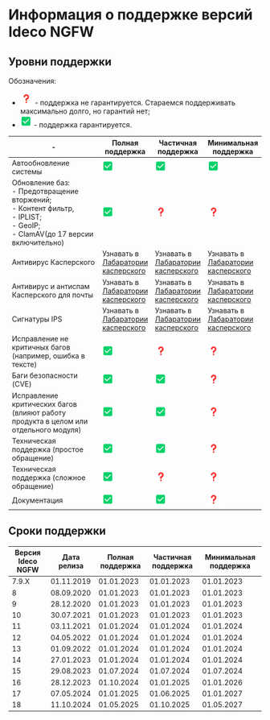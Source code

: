 # Информация о поддержке версий Ideco NGFW

## Уровни поддержки

Обозначения:

* ![](/.gitbook/assets/icon-question.png) - поддержка не гарантируется. Стараемся поддерживать максимально долго, но гарантий нет;
* ![](/.gitbook/assets/icon-positively.png) - поддержка гарантируется.

<table><thead><tr><th width="243">-</th><th>Полная поддержка</th><th>Частичная поддержка</th><th>Минимальная поддержка</th></tr></thead><tbody><tr><td>Автообновление системы</td><td><img src="/.gitbook/assets/icon-positively.png" alt="" data-size="original"></td><td><img src="/.gitbook/assets/icon-positively.png" alt="" data-size="original"></td><td><img src="/.gitbook/assets/icon-positively.png" alt="" data-size="original"></td></tr><tr><td>Обновление баз: <br>- Предотвращение вторжений;<br>- Контент фильтр, <br>- IPLIST;<br>- GeoIP;<br>- ClamAV(до 17 версии включительно)</td><td><img src="/.gitbook/assets/icon-positively.png" alt="" data-size="original"></td><td><img src="/.gitbook/assets/icon-question.png" alt="" data-size="original"></td><td><img src="/.gitbook/assets/icon-question.png" alt="" data-size="original"></td></tr><tr><td>Антивирус Касперского</td><td>Узнавать в <a href="https://support.kaspersky.ru/">Лабаратории касперского</a></td><td>Узнавать в <a href="https://support.kaspersky.ru/">Лабаратории касперского</a></td><td>Узнавать в <a href="https://support.kaspersky.ru/">Лабаратории касперского</a></td></tr><tr><td>Антивирус и антиспам Касперского для почты</td><td>Узнавать в <a href="https://support.kaspersky.ru/">Лабаратории касперского</a></td><td>Узнавать в <a href="https://support.kaspersky.ru/">Лабаратории касперского</a></td><td>Узнавать в <a href="https://support.kaspersky.ru/">Лабаратории касперского</a></td></tr><tr><td>Сигнатуры IPS</td><td>Узнавать в <a href="https://support.kaspersky.ru/">Лабаратории касперского</a></td><td>Узнавать в <a href="https://support.kaspersky.ru/">Лабаратории касперского</a></td><td>Узнавать в <a href="https://support.kaspersky.ru/">Лабаратории касперского</a></td></tr><tr><td>Исправление не критичных багов (например, ошибка в тексте)</td><td><img src="/.gitbook/assets/icon-positively.png" alt="" data-size="original"></td><td><img src="/.gitbook/assets/icon-question.png" alt="" data-size="original"></td><td><img src="/.gitbook/assets/icon-question.png" alt="" data-size="original"></td></tr><tr><td>Баги безопасности (CVE)</td><td><img src="/.gitbook/assets/icon-positively.png" alt="" data-size="original"></td><td><img src="/.gitbook/assets/icon-positively.png" alt="" data-size="original"></td><td><img src="/.gitbook/assets/icon-question.png" alt="" data-size="original"></td></tr><tr><td>Исправление критических багов (влияют работу продукта в целом или отдельного модуля)</td><td><img src="/.gitbook/assets/icon-positively.png" alt="" data-size="original"></td><td><img src="/.gitbook/assets/icon-positively.png" alt="" data-size="original"></td><td><img src="/.gitbook/assets/icon-question.png" alt="" data-size="original"></td></tr><tr><td>Техническая поддержка (простое обращение)</td><td><img src="/.gitbook/assets/icon-positively.png" alt="" data-size="original"></td><td><img src="/.gitbook/assets/icon-positively.png" alt="" data-size="original"></td><td><img src="/.gitbook/assets/icon-question.png" alt="" data-size="original"></td></tr><tr><td>Техническая поддержка (сложное обращение)</td><td><img src="/.gitbook/assets/icon-positively.png" alt="" data-size="original"></td><td><img src="/.gitbook/assets/icon-question.png" alt="" data-size="original"></td><td><img src="/.gitbook/assets/icon-question.png" alt="" data-size="original"></td></tr><tr><td>Документация</td><td><img src="/.gitbook/assets/icon-positively.png" alt="" data-size="original"></td><td><img src="/.gitbook/assets/icon-positively.png" alt="" data-size="original"></td><td><img src="/.gitbook/assets/icon-question.png" alt="" data-size="original"></td></tr></tbody></table>

## Сроки поддержки

| Версия Ideco NGFW | Дата релиза | Полная поддержка | Частичная поддержка | Минимальная поддержка |
| ----------------- | ----------- | ---------------- | ------------------- | --------------------- |
| 7.9.Х             | 01.11.2019  | 01.01.2023       | 01.01.2023          | 01.01.2023            |
| 8                 | 08.09.2020  | 01.01.2023       | 01.01.2023          | 01.01.2023            |
| 9                 | 28.12.2020  | 01.01.2023       | 01.01.2023          | 01.01.2023            |
| 10                | 30.07.2021  | 01.01.2023       | 01.01.2023          | 01.01.2023            |
| 11                | 03.11.2021  | 01.01.2024       | 01.01.2024          | 01.01.2024            |
| 12                | 04.05.2022  | 01.01.2024       | 01.01.2024          | 01.01.2024            |
| 13                | 01.09.2022  | 01.01.2024       | 01.01.2024          | 01.01.2024            |
| 14                | 27.01.2023  | 01.01.2024       | 01.01.2024          | 01.01.2024            |
| 15                | 29.08.2023  | 01.07.2024       | 01.07.2024          | 01.07.2024            |
| 16                | 28.12.2023  | 01.10.2024       | 01.01.2025          | 01.01.2026            |
| 17                | 07.05.2024  | 01.01.2025       | 01.06.2025          | 01.01.2027            |
| 18                | 11.10.2024  | 01.05.2025       | 01.10.2025          | 01.05.2027            |
